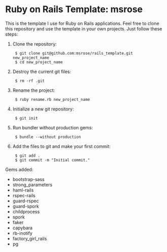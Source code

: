 # Ruby on Rails Template: msrose
This is the template I use for Ruby on Rails applications. Feel free to clone this repository and use the template in your own projects. Just follow these steps:

1. Clone the repository:

        $ git clone git@github.com:msrose/rails_template.git new_project_name 
        $ cd new_project_name

2. Destroy the current git files:

        $ rm -rf .git
  
3. Rename the project:

        $ ruby rename.rb new_project_name

4. Initialize a new git repository:

        $ git init

5. Run bundler without production gems:

        $ bundle --without production

6. Add the files to git and make your first commit:

        $ git add .
        $ git commit -m "Initial commit."

Gems added:
* bootstrap-sass
* strong_parameters
* haml-rails
* rspec-rails
* guard-rspec
* guard-spork
* childprocess
* spork
* faker
* capybara
* rb-inotify
* factory_girl_rails
* pg
